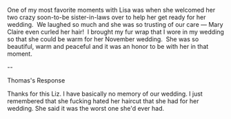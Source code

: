 One of my most favorite moments with Lisa was when she welcomed her two crazy soon-to-be sister-in-laws over to help her get ready for her wedding.  We laughed so much and she was so trusting of our care — Mary Claire even curled her hair!  I brought my fur wrap that I wore in my wedding so that she could be warm for her November wedding.  She was so beautiful, warm and peaceful and it was an honor to be with her in that moment.   

--

Thomas's Response 

Thanks for this Liz. I have basically no memory of our wedding. I just remembered that she fucking hated her haircut that she had for her wedding. She said it was the worst one she'd ever had. 